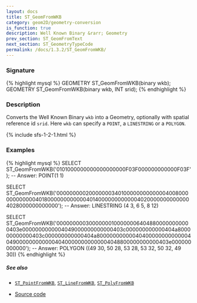 ```yaml
---
layout: docs
title: ST_GeomFromWKB
category: geom2D/geometry-conversion
is_function: true
description: Well Known Binary &rarr; Geometry
prev_section: ST_GeomFromText
next_section: ST_GeometryTypeCode
permalink: /docs/1.3.2/ST_GeomFromWKB/
---
```


### Signature

{% highlight mysql %}
GEOMETRY ST_GeomFromWKB(binary wkb);
GEOMETRY ST_GeomFromWKB(binary wkb, INT srid);
{% endhighlight %}

### Description

Converts the Well Known Binary `wkb` into a Geometry, optionally with spatial reference
id `srid`. Here `wkb` can specify a `POINT`, a `LINESTRING` or a `POLYGON`.


{% include sfs-1-2-1.html %}

### Examples

{% highlight mysql %}
SELECT ST_GeomFromWKB('0101000000000000000000F03F000000000000F03F');
-- Answer: POINT(1 1)

SELECT ST_GeomFromWKB('000000000200000003401000000000000040080000000000004018000000000000401400000000000040200000000000004028000000000000');
-- Answer: LINESTRING (4 3, 6 5, 8 12)

SELECT ST_GeomFromWKB('000000000300000001000000064048800000000000403e0000000000004049000000000000403c000000000000404a800000000000403c000000000000404a8000000000004040000000000000404900000000000040400000000000004048800000000000403e000000000000');
-- Answer: POLYGON ((49 30, 50 28, 53 28, 53 32, 50 32, 49 30)) 
{% endhighlight %}

##### See also

* [`ST_PointFromWKB`](../ST_PointFromWKB), [`ST_LineFromWKB`](../ST_LineFromWKB), [`ST_PolyFromWKB`](../ST_PolyFromWKB)

* <a href="https://github.com/orbisgis/h2gis/blob/master/h2gis-functions/src/main/java/org/h2gis/functions/spatial/convert/ST_GeomFromWKB.java" target="_blank">Source code</a>
